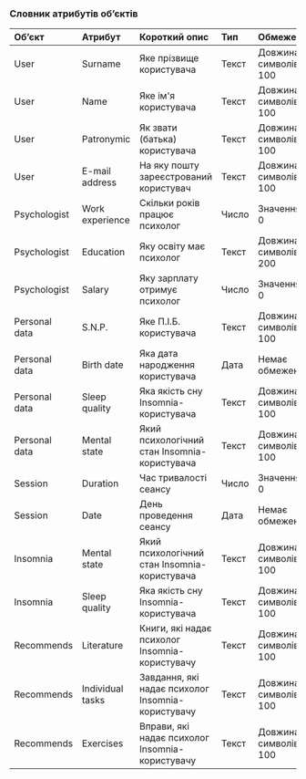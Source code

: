 ### Словник атрибутів об’єктів
|Об’єкт|Атрибут|Короткий опис|Тип|Обмеження|
|:-|:-|:-|:-|:-|
|User|Surname|Яке прізвище користувача|Текст|Довжина символів < 100|
|User|Name|Яке ім'я користувача|Текст|Довжина символів < 100|
|User|Patronymic|Як звати (батька) користувача|Текст|Довжина символів < 100|
|User|E-mail address|На яку пошту зареєстрований користувач|Текст|Довжина символів < 100|
|Psychologist|Work experience|Скільки років працює психолог|Число|Значення > 0|
|Psychologist|Education|Яку освіту має психолог|Текст|Довжина символів < 200|
|Psychologist|Salary|Яку зарплату отримує психолог|Число|Значення > 0|
|Personal data|S.N.P.|Яке П.І.Б. користувача|Текст|Довжина символів < 100|
|Personal data|Birth date|Яка дата народження користувача|Дата|Немає обмежень|
|Personal data|Sleep quality|Яка якість сну Insomnia-користувача|Текст|Довжина символів < 100|
|Personal data|Mental state|Який психологічний стан Insomnia-користувача|Текст|Довжина символів < 100|
|Session|Duration|Час тривалості сеансу|Число|Значення > 0|
|Session|Date|День проведення сеансу|Дата|Немає обмежень|
|Insomnia|Mental state|Який психологічний стан Insomnia-користувача|Текст|Довжина символів < 100|
|Insomnia|Sleep quality|Яка якість сну Insomnia-користувача|Текст|Довжина символів < 100|
|Recommends|Literature|Книги, які надає психолог Insomnia-користувачу|Текст|Довжина символів < 100|
|Recommends|Individual tasks|Завдання, які надає психолог Insomnia-користувачу|Текст|Довжина символів < 100|
|Recommends|Exercises|Вправи, які надає психолог Insomnia-користувачу|Текст|Довжина символів < 100|
